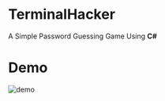 # TerminalHacker
A Simple Password Guessing Game Using **C#**

# Demo
![demo](https://user-images.githubusercontent.com/44725090/59212835-b266d000-8bb3-11e9-95c7-345c3da5180e.gif)

